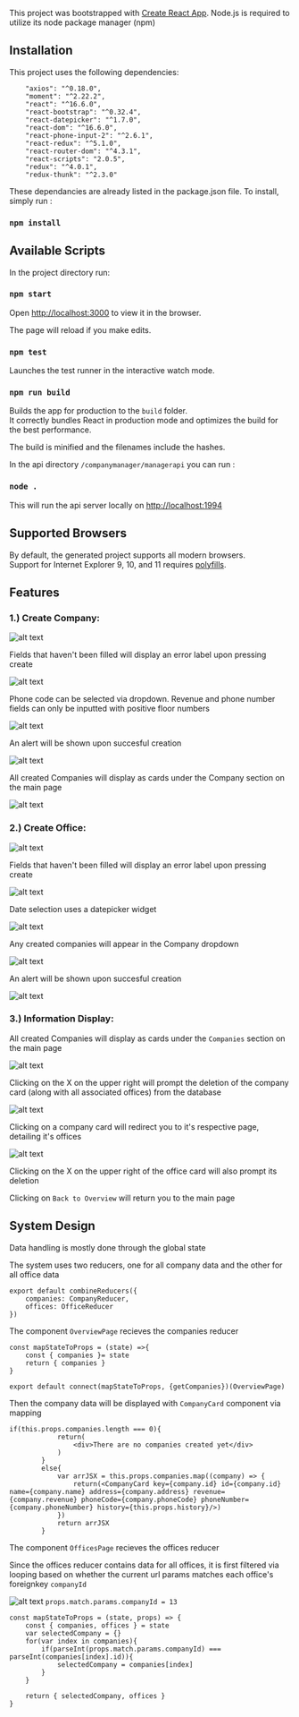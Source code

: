 This project was bootstrapped with [Create React App](https://github.com/facebook/create-react-app).
Node.js is required to utilize its node package manager (npm)

## Installation

This project uses the following dependencies:


``` 
    "axios": "^0.18.0",
    "moment": "^2.22.2",
    "react": "^16.6.0",
    "react-bootstrap": "^0.32.4",
    "react-datepicker": "^1.7.0",
    "react-dom": "^16.6.0",
    "react-phone-input-2": "^2.6.1",
    "react-redux": "^5.1.0",
    "react-router-dom": "^4.3.1",
    "react-scripts": "2.0.5",
    "redux": "^4.0.1",
    "redux-thunk": "^2.3.0" 
```

These dependancies are already listed in the package.json file.
To install, simply run :
### `npm install`
    

## Available Scripts

In the project directory run:

### `npm start`

Open [http://localhost:3000](http://localhost:3000) to view it in the browser.

The page will reload if you make edits.<br>

### `npm test`

Launches the test runner in the interactive watch mode.<br>

### `npm run build`

Builds the app for production to the `build` folder.<br>
It correctly bundles React in production mode and optimizes the build for the best performance.

The build is minified and the filenames include the hashes.<br>

In the api directory `/companymanager/managerapi` you can run :

### `node .`

This will run the api server locally on [http://localhost:1994](http://localhost:1994)

## Supported Browsers

By default, the generated project supports all modern browsers.<br>
Support for Internet Explorer 9, 10, and 11 requires [polyfills](https://github.com/facebook/create-react-app/blob/master/packages/react-app-polyfill/README.md).

## Features

### 1.) Create Company:
![alt text](./readmeimages/createcompany.jpg)


Fields that haven't been filled will display an error label upon pressing create

![alt text](./readmeimages/createcompanyerror.jpg)

Phone code can be selected via dropdown. Revenue and phone number fields can only be inputted with positive floor numbers

![alt text](./readmeimages/phonecodedropdown.jpg)

An alert will be shown upon succesful creation

![alt text](./readmeimages/createcompanysuccess.jpg)

All created Companies will display as cards under the Company section on the main page

![alt text](./readmeimages/companycard.jpg)

### 2.) Create Office:

![alt text](./readmeimages/createoffice.jpg)

Fields that haven't been filled will display an error label upon pressing create

![alt text](./readmeimages/createofficeerror.jpg)

Date selection uses a datepicker widget

![alt text](./readmeimages/datepicker.jpg)

Any created companies will appear in the Company dropdown

![alt text](./readmeimages/companydropdown.jpg)

An alert will be shown upon succesful creation

![alt text](./readmeimages/createofficesuccess.jpg)

### 3.) Information Display:

All created Companies will display as cards under the `Companies` section on the main page

![alt text](./readmeimages/companycard.jpg)

Clicking on the X on the upper right will prompt the deletion of the company card (along with all associated offices) from the database

![alt text](./readmeimages/deletecompany.jpg)

Clicking on a company card will redirect you to it's respective page, detailing it's offices

![alt text](./readmeimages/officepage.jpg)

Clicking on the X on the upper right of the office card will also prompt its deletion

Clicking on `Back to Overview` will return you to the main page

## System Design

Data handling is mostly done through the global state

The system uses two reducers, one for all company data and the other for all office data

```
export default combineReducers({
    companies: CompanyReducer,
    offices: OfficeReducer
})
```

The component `OverviewPage` recieves the companies reducer

```
const mapStateToProps = (state) =>{
    const { companies }= state
    return { companies }
}

export default connect(mapStateToProps, {getCompanies})(OverviewPage)
```

Then the company data will be displayed with `CompanyCard` component via mapping

```
if(this.props.companies.length === 0){
            return(
                <div>There are no companies created yet</div>
            )
        }
        else{
            var arrJSX = this.props.companies.map((company) => {
                return(<CompanyCard key={company.id} id={company.id} name={company.name} address={company.address} revenue={company.revenue} phoneCode={company.phoneCode} phoneNumber={company.phoneNumber} history={this.props.history}/>)
            })
            return arrJSX
        }
```

The component `OfficesPage` recieves the offices reducer

Since the offices reducer contains data for all offices, it is first filtered via looping based on whether the current url params matches each office's foreignkey `companyId`

![alt text](./readmeimages/params.jpg)   `props.match.params.companyId = 13`

```
const mapStateToProps = (state, props) => {
    const { companies, offices } = state
    var selectedCompany = {}
    for(var index in companies){
        if(parseInt(props.match.params.companyId) === parseInt(companies[index].id)){
            selectedCompany = companies[index]
        }
    }

    return { selectedCompany, offices }
}
```



